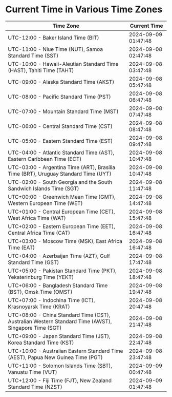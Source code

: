 # Current Time in Various Time Zones

| Time Zone | Current Time |
|-----------|--------------|
| UTC-12:00 - Baker Island Time (BIT) | 2024-09-09 01:47:48 |
| UTC-11:00 - Niue Time (NUT), Samoa Standard Time (SST) | 2024-09-08 02:47:48 |
| UTC-10:00 - Hawaii-Aleutian Standard Time (HAST), Tahiti Time (TAHT) | 2024-09-08 03:47:48 |
| UTC-09:00 - Alaska Standard Time (AKST) | 2024-09-08 05:47:48 |
| UTC-08:00 - Pacific Standard Time (PST) | 2024-09-08 06:47:48 |
| UTC-07:00 - Mountain Standard Time (MST) | 2024-09-08 07:47:48 |
| UTC-06:00 - Central Standard Time (CST) | 2024-09-08 08:47:48 |
| UTC-05:00 - Eastern Standard Time (EST) | 2024-09-08 09:47:48 |
| UTC-04:00 - Atlantic Standard Time (AST), Eastern Caribbean Time (ECT) | 2024-09-08 10:47:48 |
| UTC-03:00 - Argentina Time (ART), Brasília Time (BRT), Uruguay Standard Time (UYT) | 2024-09-08 10:47:48 |
| UTC-02:00 - South Georgia and the South Sandwich Islands Time (SGT) | 2024-09-08 11:47:48 |
| UTC±00:00 - Greenwich Mean Time (GMT), Western European Time (WET) | 2024-09-08 14:47:48 |
| UTC+01:00 - Central European Time (CET), West Africa Time (WAT) | 2024-09-08 15:47:48 |
| UTC+02:00 - Eastern European Time (EET), Central Africa Time (CAT) | 2024-09-08 16:47:48 |
| UTC+03:00 - Moscow Time (MSK), East Africa Time (EAT) | 2024-09-08 16:47:48 |
| UTC+04:00 - Azerbaijan Time (AZT), Gulf Standard Time (GST) | 2024-09-08 17:47:48 |
| UTC+05:00 - Pakistan Standard Time (PKT), Yekaterinburg Time (YEKT) | 2024-09-08 18:47:48 |
| UTC+06:00 - Bangladesh Standard Time (BST), Omsk Time (OMST) | 2024-09-08 19:47:48 |
| UTC+07:00 - Indochina Time (ICT), Krasnoyarsk Time (KRAT) | 2024-09-08 20:47:48 |
| UTC+08:00 - China Standard Time (CST), Australian Western Standard Time (AWST), Singapore Time (SGT) | 2024-09-08 21:47:48 |
| UTC+09:00 - Japan Standard Time (JST), Korea Standard Time (KST) | 2024-09-08 22:47:48 |
| UTC+10:00 - Australian Eastern Standard Time (AEST), Papua New Guinea Time (PGT) | 2024-09-08 23:47:48 |
| UTC+11:00 - Solomon Islands Time (SBT), Vanuatu Time (VUT) | 2024-09-09 00:47:48 |
| UTC+12:00 - Fiji Time (FJT), New Zealand Standard Time (NZST) | 2024-09-09 01:47:48 |
